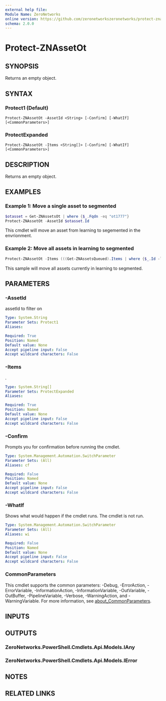 ```yaml
---
external help file:
Module Name: ZeroNetworks
online version: https://github.com/zeronetworkszeronetworks/protect-znassetot
schema: 2.0.0
---
```


# Protect-ZNAssetOt

## SYNOPSIS
Returns an empty object.

## SYNTAX

### Protect1 (Default)
```
Protect-ZNAssetOt -AssetId <String> [-Confirm] [-WhatIf] [<CommonParameters>]
```

### ProtectExpanded
```
Protect-ZNAssetOt -Items <String[]> [-Confirm] [-WhatIf] [<CommonParameters>]
```

## DESCRIPTION
Returns an empty object.

## EXAMPLES

### Example 1: Move a single asset to segmented
```powershell
$otasset = Get-ZNAssetsOt | where {$_.Fqdn -eq "ot1777"}
Protect-ZNAssetOt -AssetId $otasset.Id

```

This cmdlet will move an asset from learning to segemented in the envrionment.

### Example 2: Move all assets in learning to segmented
```powershell
Protect-ZNAssetOt -Items (((Get-ZNAssetsQueued).Items | where {$_.Id -like "a:t:*"}).Id)

```

This sample will move all assets currently in learning to segmented.

## PARAMETERS

### -AssetId
assetId to filter on

```yaml
Type: System.String
Parameter Sets: Protect1
Aliases:

Required: True
Position: Named
Default value: None
Accept pipeline input: False
Accept wildcard characters: False
```

### -Items
.

```yaml
Type: System.String[]
Parameter Sets: ProtectExpanded
Aliases:

Required: True
Position: Named
Default value: None
Accept pipeline input: False
Accept wildcard characters: False
```

### -Confirm
Prompts you for confirmation before running the cmdlet.

```yaml
Type: System.Management.Automation.SwitchParameter
Parameter Sets: (All)
Aliases: cf

Required: False
Position: Named
Default value: None
Accept pipeline input: False
Accept wildcard characters: False
```

### -WhatIf
Shows what would happen if the cmdlet runs.
The cmdlet is not run.

```yaml
Type: System.Management.Automation.SwitchParameter
Parameter Sets: (All)
Aliases: wi

Required: False
Position: Named
Default value: None
Accept pipeline input: False
Accept wildcard characters: False
```

### CommonParameters
This cmdlet supports the common parameters: -Debug, -ErrorAction, -ErrorVariable, -InformationAction, -InformationVariable, -OutVariable, -OutBuffer, -PipelineVariable, -Verbose, -WarningAction, and -WarningVariable. For more information, see [about_CommonParameters](http://go.microsoft.com/fwlink/?LinkID=113216).

## INPUTS

## OUTPUTS

### ZeroNetworks.PowerShell.Cmdlets.Api.Models.IAny

### ZeroNetworks.PowerShell.Cmdlets.Api.Models.IError

## NOTES

## RELATED LINKS

